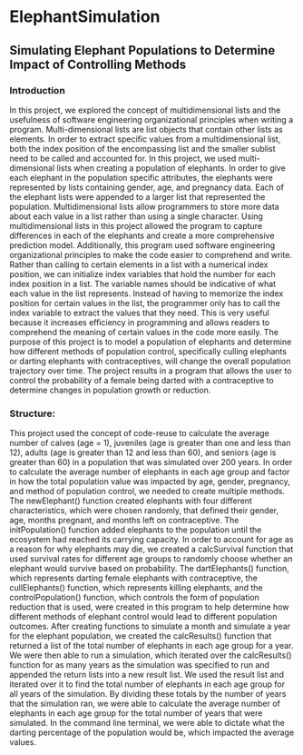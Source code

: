 # ElephantSimulation

## Simulating Elephant Populations to Determine Impact of Controlling Methods

### Introduction
In this project, we explored the concept of multidimensional lists and the usefulness of software engineering organizational principles when writing a program. Multi-dimensional lists are list objects that contain other lists as elements. In order to extract specific values from a multidimensional list, both the index position of the encompassing list and the smaller sublist need to be called and accounted for. In this project, we used multi-dimensional lists when creating a population of elephants. In order to give each elephant in the population specific attributes, the elephants were represented by lists containing gender, age, and pregnancy data. Each of the elephant lists were appended to a larger list that represented the population. Multidimensional lists allow programmers to store more data about each value in a list rather than using a single character. Using multidimensional lists in this project allowed the program to capture differences in each of the elephants and create a more comprehensive prediction model. Additionally, this program used software engineering organizational principles to make the code easier to comprehend and write. Rather than calling to certain elements in a list with a numerical index position, we can initialize index variables that hold the number for each index position in a list. The variable names should be indicative of what each value in the list represents. Instead of having to memorize the index position for certain values in the list, the programmer only has to call the index variable to extract the values that they need. This is very useful because it increases efficiency in programming and allows readers to comprehend the meaning of certain values in the code more easily. The purpose of this project is to model a population of elephants and determine how different methods of population control, specifically culling elephants or darting elephants with contraceptives, will change the overall population trajectory over time. The project results in a program that allows the user to control the probability of a female being darted with a contraceptive to determine changes in population growth or reduction.


### Structure:
This project used the concept of code-reuse to calculate the average number of calves (age  = 1), juveniles (age is greater than one and less than 12), adults (age is greater than 12 and less than 60), and seniors (age is greater than 60) in a population that was simulated over 200 years. In order to calculate the average number of elephants in each age group and factor in how the total population value was impacted by age, gender, pregnancy, and method of population control, we needed to create multiple methods. The newElephant() function created elephants with four different characteristics, which were chosen randomly, that defined their gender, age, months pregnant, and months left on contraceptive. The initPopulation() function added elephants to the population until the ecosystem had reached its carrying capacity. In order to account for age as a reason for why elephants may die, we created a calcSurvival function that used survival rates for different age groups to randomly choose whether an elephant would survive based on probability. The dartElephants() function, which represents darting female elephants with contraceptive, the cullElephants() function, which represents killing elephants, and the controlPopulation() function, which controls the form of population reduction that is used, were created in this program to help determine how different methods of elephant control would lead to different population outcomes. After creating functions to simulate a month and simulate a year for the elephant population, we created the calcResults() function that returned a list of the total number of elephants in each age group for a year. We were then able to run a simulation, which iterated over the calcResults() function for as many years as the simulation was specified to run and appended the return lists into a new result list. We used the result list and iterated over it to find the total number of elephants in each age group for all years of the simulation. By dividing these totals by the number of years that the simulation ran, we were able to calculate the average number of elephants in each age group for the total number of years that were simulated. In the command line terminal, we were able to dictate what the darting percentage of the population would be, which impacted the average values.


